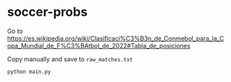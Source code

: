 # soccer-probs

Go to https://es.wikipedia.org/wiki/Clasificaci%C3%B3n_de_Conmebol_para_la_Copa_Mundial_de_F%C3%BAtbol_de_2022#Tabla_de_posiciones

Copy manually and save to `raw_matches.txt`

```
python main.py
```